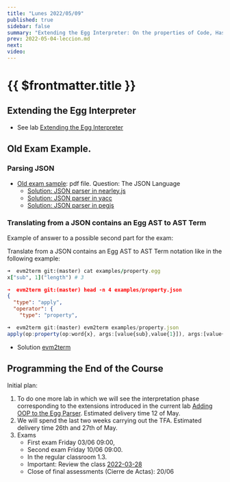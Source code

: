 ```yaml
---
title: "Lunes 2022/05/09"
published: true
sidebar: false
summary: "Extending the Egg Interpreter: On the properties of Code, Hashes, Objects, RegExps"
prev: 2022-05-04-leccion.md
next:
video: 
---
```


# {{ $frontmatter.title }}

## Extending the Egg Interpreter

* See lab [Extending the Egg Interpreter](/practicas/extended-egg-interpreter.html) 

## Old Exam Example.

### Parsing JSON 

* [Old exam sample](/assets/old-exam-sample.pdf): pdf file. Question: The JSON Language 
  * [Solution: JSON parser in nearley.js](https://github.com/ULL-ESIT-PL/learning-nearley/blob/main/examples/json.ne)
  * [Solution: JSON parser in yacc](https://gist.github.com/justjkk/436828/)
  * [Solution: JSON parser in pegjs](https://github.com/pegjs/pegjs/blob/master/examples/json.pegjs)

### Translating from a JSON contains an Egg AST to AST Term 

Example of answer to a possible second part for the exam: 

Translate from a JSON contains an Egg AST to AST Term notation  like in the following example:

```ruby
➜  evm2term git:(master) cat examples/property.egg 
x["sub", 1]("length") # 3
``` 
```json
➜  evm2term git:(master) head -n 4 examples/property.json 
{
  "type": "apply",
  "operator": {
    "type": "property",
```
```js
➜  evm2term git:(master) evm2term examples/property.json 
apply(op:property(op:word{x}, args:[value{sub},value{1}]), args:[value{length}])
```

* Solution [evm2term](https://www.npmjs.com/package/evm2term)

## Programming the End of the Course

Initial plan:

1. To do one more lab in which we will see the interpretation phase corresponding to the extensions introduced in the current lab [Adding OOP to the Egg Parser](/practicas/egg-oop-parser.html). Estimated delivery time 12 of May.
2. We will spend the last two weeks carrying out the TFA. Estimated delivery time 26th and 27th of May.
3. Exams
   * First exam Friday 03/06 09:00, 
   * Second exam Friday 10/06 09:00. 
   * In the regular classroom 1.3. 
   * Important: Review the class [2022-03-28](/clases/2022-03-28-leccion.html)
   * Close of final assessments (Cierre de Actas): 20/06

<!--
## Video

<youtube></youtube>
-->
